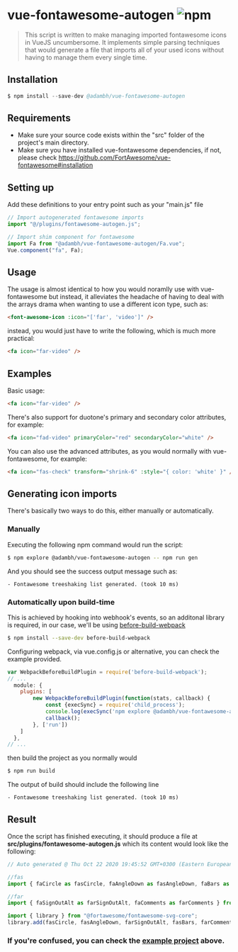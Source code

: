 # vue-fontawesome-autogen ![npm](https://img.shields.io/npm/v/@adambh/vue-fontawesome-autogen)

> This script is written to make managing imported fontawesome icons in VueJS uncumbersome. It implements simple parsing techniques that would generate a file that imports all of your used icons without having to manage them every single time.

## Installation
``` s
$ npm install --save-dev @adambh/vue-fontawesome-autogen
```

## Requirements
- Make sure your source code exists within the "src" folder of the project's main directory.
- Make sure you have installed vue-fontawesome dependencies, if not, please check https://github.com/FortAwesome/vue-fontawesome#installation

## Setting up

Add these definitions to your entry point such as your "main.js" file
``` js
// Import autogenerated fontawesome imports
import "@/plugins/fontawesome-autogen.js";

// Import shim component for fontawesome
import Fa from "@adambh/vue-fontawesome-autogen/Fa.vue";
Vue.component("fa", Fa);
```

## Usage
The usage is almost identical to how you would noramlly use with vue-fontawesome but instead, it alleviates the headache of having to deal with the arrays drama when wanting to use a different icon type, such as:

```html
<font-awesome-icon :icon="['far', 'video']" />
```

instead, you would just have to write the following, which is much more practical:

```html
<fa icon="far-video" />
```

## Examples
Basic usage:
``` html
<fa icon="far-video" />
```

There's also support for duotone's primary and secondary color attributes, for example:
``` html
<fa icon="fad-video" primaryColor="red" secondaryColor="white" /> 
```

You can also use the advanced attributes, as you would normally with vue-fontawesome, for example:
``` html
<fa icon="fas-check" transform="shrink-6" :style="{ color: 'white' }" />
```

## Generating icon imports
There's basically two ways to do this, either manually or automatically.

### Manually
Executing the following npm command would run the script:
``` sh
$ npm explore @adambh/vue-fontawesome-autogen -- npm run gen
```
And you should see the success output message such as:
```
- Fontawesome treeshaking list generated. (took 10 ms)
```


### Automatically upon build-time
This is achieved by hooking into webhook's events, so an additonal library is required, in our case, we'll be using [before-build-webpack](https://github.com/artemdudkin/before-build-webpack)
``` sh
$ npm install --save-dev before-build-webpack
```

Configuring webpack, via vue.config.js or alternative, you can check the example provided.
``` js
var WebpackBeforeBuildPlugin = require('before-build-webpack');
// ...
  module: {
    plugins: [
        new WebpackBeforeBuildPlugin(function(stats, callback) {
            const {execSync} = require('child_process');
            console.log(execSync('npm explore @adambh/vue-fontawesome-autogen -- npm run gen').toString());
            callback();
        }, ['run'])
    ]
  },
// ...
```

then build the project as you normally would
``` sh
$ npm run build
```

The output of build should include the following line
```
- Fontawesome treeshaking list generated. (took 10 ms)
```

## Result
Once the script has finished executing, it should produce a file at **src/plugins/fontawesome-autogen.js** which its content would look like the following:
```js
// Auto generated @ Thu Oct 22 2020 19:45:52 GMT+0300 (Eastern European Summer Time)

//fas
import { faCircle as fasCircle, faAngleDown as fasAngleDown, faBars as fasBars } from '@fortawesome/pro-solid-svg-icons';

//far
import { faSignOutAlt as farSignOutAlt, faComments as farComments } from '@fortawesome/pro-regular-svg-icons';

import { library } from "@fortawesome/fontawesome-svg-core";
library.add(fasCircle, fasAngleDown, farSignOutAlt, fasBars, farComments);
```

### If you're confused, you can check the [example project](https://github.com/GTANAdam/vue-fontawesome-autogen/tree/main/example) above.
